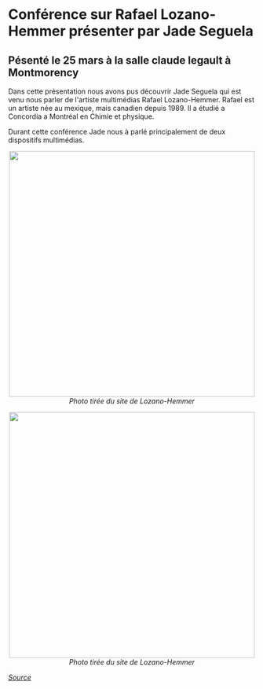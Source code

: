 # Conférence sur Rafael Lozano-Hemmer présenter par Jade Seguela 

## Pésenté le 25 mars à la salle claude legault à Montmorency

Dans cette présentation nous avons pus découvrir Jade Seguela qui est venu nous parler de l'artiste multimédias Rafael Lozano-Hemmer.
Rafael est un artiste née au mexique, mais canadien depuis 1989. Il a étudié a Concordia a Montréal en Chimie et physique.

Durant cette conférence Jade nous à parlé principalement de deux dispositifs multimédias.



<p align="center">
  <img src="./photos/shadow_tuner.jpg" width="500px"><br>
  <i>Photo tirée du site de Lozano-Hemmer</i>
</p>

<p align="center">
  <img src="./photos/sphere.jpg" width="500px"><br>
  <i>Photo tirée du site de Lozano-Hemmer</i>
</p>

*[Source](https://www.lozano-hemmer.com)*
